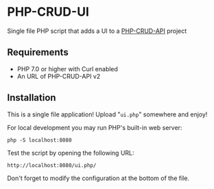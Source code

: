 # PHP-CRUD-UI

Single file PHP script that adds a UI to a [PHP-CRUD-API](https://github.com/mevdschee/php-crud-api) project

## Requirements

  - PHP 7.0 or higher with Curl enabled
  - An URL of PHP-CRUD-API v2

## Installation

This is a single file application! Upload "`ui.php`" somewhere and enjoy!

For local development you may run PHP's built-in web server:

    php -S localhost:8080

Test the script by opening the following URL:

    http://localhost:8080/ui.php/

Don't forget to modify the configuration at the bottom of the file.
